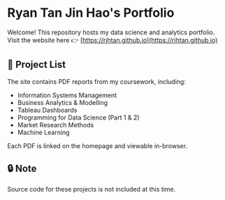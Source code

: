 # Ryan Tan Jin Hao's Portfolio

Welcome! This repository hosts my data science and analytics portfolio.  
Visit the website here 👉 [https://rjhtan.github.io](https://rjhtan.github.io)

## 📄 Project List
The site contains PDF reports from my coursework, including:

- Information Systems Management
- Business Analytics & Modelling
- Tableau Dashboards
- Programming for Data Science (Part 1 & 2)
- Market Research Methods
- Machine Learning

Each PDF is linked on the homepage and viewable in-browser.

## 🔒 Note
Source code for these projects is not included at this time.
